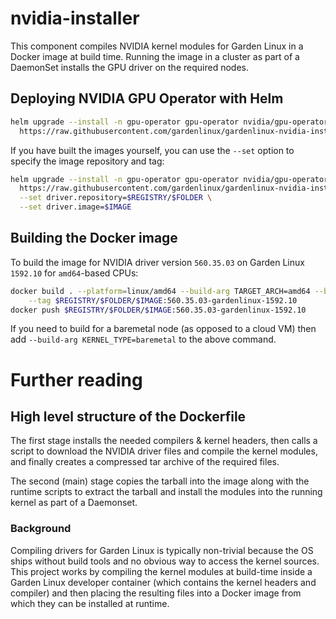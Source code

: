 # nvidia-installer

This component compiles NVIDIA kernel modules for Garden Linux in a Docker image at build time.
Running the image in a cluster as part of a DaemonSet installs the GPU driver on the required nodes.

## Deploying NVIDIA GPU Operator with Helm

```bash
helm upgrade --install -n gpu-operator gpu-operator nvidia/gpu-operator --values \
  https://raw.githubusercontent.com/gardenlinux/gardenlinux-nvidia-installer/refs/heads/main/helm/gpu-operator-values.yaml
```

If you have built the images yourself, you can use the `--set` option to specify the image repository and tag:
```bash
helm upgrade --install -n gpu-operator gpu-operator nvidia/gpu-operator --values \
  https://raw.githubusercontent.com/gardenlinux/gardenlinux-nvidia-installer/refs/heads/main/helm/gpu-operator-values.yaml \
  --set driver.repository=$REGISTRY/$FOLDER \
  --set driver.image=$IMAGE
```

## Building the Docker image

To build the image for NVIDIA driver version `560.35.03` on Garden Linux `1592.10` for `amd64`-based CPUs:
```bash
docker build . --platform=linux/amd64 --build-arg TARGET_ARCH=amd64 --build-arg DRIVER_VERSION=560.35.03 --build-arg GARDENLINUX_VERSION=1592.10 \
    --tag $REGISTRY/$FOLDER/$IMAGE:560.35.03-gardenlinux-1592.10
docker push $REGISTRY/$FOLDER/$IMAGE:560.35.03-gardenlinux-1592.10
```
If you need to build for a baremetal node (as opposed to a cloud VM) then add `--build-arg KERNEL_TYPE=baremetal` 
to the above command.

# Further reading

## High level structure of the Dockerfile

The first stage installs the needed compilers & kernel headers, then calls
a script to download the NVIDIA driver files and compile the kernel modules, and finally creates a
compressed tar archive of the required files.

The second (main) stage copies the tarball into the image along with the runtime scripts to
extract the tarball and install
the modules into the running kernel as part of a Daemonset.

### Background

Compiling drivers for Garden Linux is typically non-trivial because the OS ships
without build tools and no obvious way to access the kernel sources. This project works
by compiling the kernel modules at build-time inside a Garden Linux developer container
(which contains the kernel headers and compiler) and then placing the resulting files
into a Docker image from which they can be installed at runtime.
